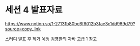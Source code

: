 # 세션 4 발표자료 

https://www.notion.so/1-27131b80bc6f8012b3fae3c1dd969d79?source=copy_link

스터디 발표 후 제거 예정
김영한의 자바 고급 1 참고